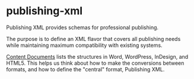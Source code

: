 # publishing-xml
Publishing XML provides schemas for professional publishing. 

The purpose is to define an XML flavor that covers all publishing needs while maintaining maximum compatibility with existing systems.

[Content Documents](Content-Documents.docx) lists the structures in Word, WordPress, InDesign, and HTML5. This helps us think about how to make the conversions between formats, and how to define the "central" format, Publishing XML.
